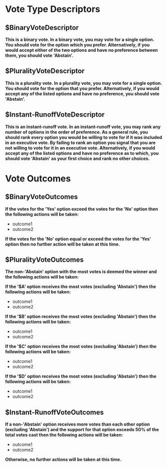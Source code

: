 # Vote Type Descriptors

## $BinaryVoteDescriptor

**This is a binary vote. In a binary vote, you may vote for a single option. You should vote for the option which you prefer. Alternatively, if you would accept either of the two options and have no preference between them, you should vote 'Abstain'.**

## $PluralityVoteDescriptor

**This is a plurality vote. In a plurality vote, you may vote for a single option. You should vote for the option that you prefer. Alternatively, if you would accept any of the listed options and have no preference, you should vote 'Abstain'.**

## $Instant-RunoffVoteDescriptor

**This is an instant-runoff vote. In an instant-runoff vote, you may rank any number of options in the order of preference. As a general rule, you should rank every option you would be willing to vote for if it was included in an executive vote. By failing to rank an option you signal that you are not willing to vote for it in an executive vote. Alternatively, if you would accept any of the listed options and have no preference as to which, you should vote 'Abstain' as your first choice and rank no other choices.**

# Vote Outcomes

## $BinaryVoteOutcomes

**If the votes for the 'Yes' option exceed the votes for the 'No' option then the following actions will be taken:**
* outcome1
* outcome2

**If the votes for the 'No' option equal or exceed the votes for the 'Yes' option then no further action will be taken at this time.**

## $PluralityVoteOutcomes

**The non-'Abstain' option with the most votes is deemed the winner and the following actions will be taken:**

**If the '$A' option receives the most votes (excluding 'Abstain') then the following actions will be taken:**
* outcome1
* outcome2

**If the '$B' option receives the most votes (excluding 'Abstain') then the following actions will be taken:**
* outcome1
* outcome2

**If the '$C' option receives the most votes (excluding 'Abstain') then the following actions will be taken:**
* outcome1
* outcome2

**If the '$D' option receives the most votes (excluding 'Abstain') then the following actions will be taken:**
* outcome1
* outcome2

## $Instant-RunoffVoteOutcomes

**If a non-'Abstain' option receives more votes than each other option (excluding 'Abstain') and the support for that option exceeds 50% of the total votes cast then the following actions will be taken:**
* outcome1
* outcome2

**Otherwise, no further actions will be taken at this time.**